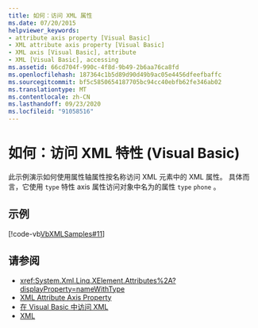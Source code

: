 ```yaml
---
title: 如何：访问 XML 属性
ms.date: 07/20/2015
helpviewer_keywords:
- attribute axis property [Visual Basic]
- XML attribute axis property [Visual Basic]
- XML axis [Visual Basic], attribute
- XML [Visual Basic], accessing
ms.assetid: 66cd704f-990c-4f8d-9b49-2b6aa76ca8fd
ms.openlocfilehash: 187364c1b5d89d90d49b9ac05e4456dfeefbaffc
ms.sourcegitcommit: bf5c5850654187705bc94cc40ebfb62fe346ab02
ms.translationtype: MT
ms.contentlocale: zh-CN
ms.lasthandoff: 09/23/2020
ms.locfileid: "91058516"
---
```

# <a name="how-to-access-xml-attributes-visual-basic"></a>如何：访问 XML 特性 (Visual Basic)

此示例演示如何使用属性轴属性按名称访问 XML 元素中的 XML 属性。 具体而言，它使用 `type` 特性 axis 属性访问对象中名为的属性 `type` `phone` 。  
  
## <a name="example"></a>示例  

 [!code-vb[VbXMLSamples#11](~/samples/snippets/visualbasic/VS_Snippets_VBCSharp/VbXMLSamples/VB/XMLSamples5.vb#11)]  
  
## <a name="see-also"></a>请参阅

- <xref:System.Xml.Linq.XElement.Attributes%2A?displayProperty=nameWithType>
- [XML Attribute Axis Property](../../../language-reference/xml-axis/xml-attribute-axis-property.md)
- [在 Visual Basic 中访问 XML](accessing-xml.md)
- [XML](index.md)

